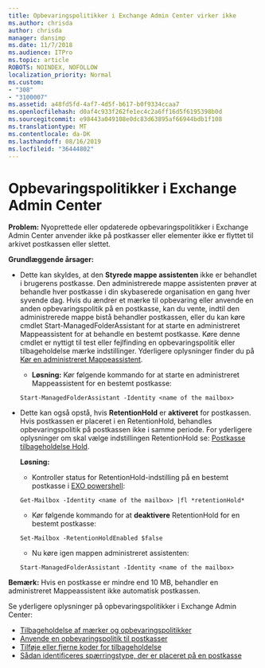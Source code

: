 ```yaml
---
title: Opbevaringspolitikker i Exchange Admin Center virker ikke
ms.author: chrisda
author: chrisda
manager: dansimp
ms.date: 11/7/2018
ms.audience: ITPro
ms.topic: article
ROBOTS: NOINDEX, NOFOLLOW
localization_priority: Normal
ms.custom:
- "308"
- "3100007"
ms.assetid: a48fd5fd-4af7-4d5f-b617-b0f9334ccaa7
ms.openlocfilehash: d0af4c933f262fe1ec4c2a6ff16d5f6195398b0d
ms.sourcegitcommit: e98443a049108e0dc83d63895af66944bdb1f108
ms.translationtype: MT
ms.contentlocale: da-DK
ms.lasthandoff: 08/16/2019
ms.locfileid: "36444802"
---
```

# <a name="retention-policies-in-exchange-admin-center"></a>Opbevaringspolitikker i Exchange Admin Center

 **Problem:** Nyoprettede eller opdaterede opbevaringspolitikker i Exchange Admin Center anvender ikke på postkasser eller elementer ikke er flyttet til arkivet postkassen eller slettet. 
  
 **Grundlæggende årsager:**
  
- Dette kan skyldes, at den **Styrede mappe assistenten** ikke er behandlet i brugerens postkasse. Den administrerede mappe assistenten prøver at behandle hver postkasse i din skybaserede organisation en gang hver syvende dag. Hvis du ændrer et mærke til opbevaring eller anvende en anden opbevaringspolitik på en postkasse, kan du vente, indtil den administrerede mappe bistå behandler postkassen, eller du kan køre cmdlet Start-ManagedFolderAssistant for at starte en administreret Mappeassistent for at behandle en bestemt postkasse. Køre denne cmdlet er nyttigt til test eller fejlfinding en opbevaringspolitik eller tilbageholdelse mærke indstillinger. Yderligere oplysninger finder du på [Kør en administreret Mappeassistent](https://msdn.microsoft.com/library/gg271153%28v=exchsrvcs.149%29.aspx#managedfolderassist).
    
  - **Løsning:** Kør følgende kommando for at starte en administreret Mappeassistent for en bestemt postkasse:
    
  ```
  Start-ManagedFolderAssistant -Identity <name of the mailbox>
  ```

- Dette kan også opstå, hvis **RetentionHold** er **aktiveret** for postkassen. Hvis postkassen er placeret i en RetentionHold, behandles opbevaringspolitik på postkassen ikke i samme periode. For yderligere oplysninger om skal vælge indstillingen RetentionHold se: [Postkasse tilbageholdelse Hold](https://docs.microsoft.com/exchange/security-and-compliance/messaging-records-management/mailbox-retention-hold).
    
    **Løsning:**
    
  - Kontroller status for RetentionHold-indstilling på en bestemt postkasse i [EXO powershell](https://docs.microsoft.com/powershell/exchange/exchange-online/connect-to-exchange-online-powershell/connect-to-exchange-online-powershell?view=exchange-ps):
    
  ```
  Get-Mailbox -Identity <name of the mailbox> |fl *retentionHold*
  ```

  - Kør følgende kommando for at **deaktivere** RetentionHold for en bestemt postkasse:
    
  ```
  Set-Mailbox -RetentionHoldEnabled $false
  ```

  - Nu køre igen mappen administreret assistenten:
    
  ```
  Start-ManagedFolderAssistant -Identity <name of the mailbox>
  ```

 **Bemærk:** Hvis en postkasse er mindre end 10 MB, behandler en administreret Mappeassistent ikke automatisk postkassen.
 
Se yderligere oplysninger på opbevaringspolitikker i Exchange Admin Center:
- [Tilbageholdelse af mærker og opbevaringspolitikker](https://docs.microsoft.com/en-us/exchange/security-and-compliance/messaging-records-management/retention-tags-and-policies)
- [Anvende en opbevaringspolitik til postkasser](https://docs.microsoft.com/en-us/exchange/security-and-compliance/messaging-records-management/apply-retention-policy)
- [Tilføje eller fjerne koder for tilbageholdelse](https://docs.microsoft.com/en-us/exchange/security-and-compliance/messaging-records-management/add-or-remove-retention-tags)
- [Sådan identificeres spærringstype, der er placeret på en postkasse](https://docs.microsoft.com/en-us/office365/securitycompliance/identify-a-hold-on-an-exchange-online-mailbox)
